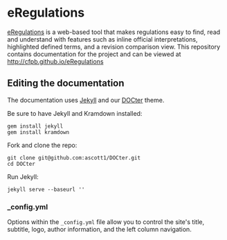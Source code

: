eRegulations
============

[eRegulations](http://www.consumerfinance.gov/eregulations/) is a web-based tool that makes regulations easy to find, read and understand with features such as inline official interpretations, highlighted defined terms, and a revision comparison view. This repository contains documentation for the project and can be viewed at <http://cfpb.github.io/eRegulations>

## Editing the documentation

The documentation uses [Jekyll](http://jekyllrb.com/) and our [DOCter](https://github.com/cfpb/DOCter) theme.

Be sure to have Jekyll and Kramdown installed:

```
gem install jekyll
gem install kramdown
```

Fork and clone the repo:

```
git clone git@github.com:ascott1/DOCter.git
cd DOCter
```
Run Jekyll:

```
jekyll serve --baseurl ''
```


### _config.yml

Options within the `_config.yml` file allow you to control the site's title, subtitle, logo, author information, and the left column navigation.

